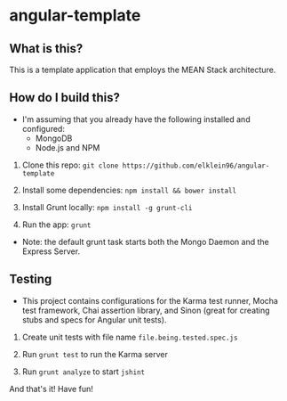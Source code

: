 # angular-template

## What is this?

This is a template application that employs the MEAN Stack architecture. 

## How do I build this?

  - I'm assuming that you already have the following installed and configured:
  	- MongoDB
  	- Node.js and NPM

1. Clone this repo: `git clone https://github.com/elklein96/angular-template`

2. Install some dependencies: `npm install && bower install`

3. Install Grunt locally: `npm install -g grunt-cli`

4. Run the app: `grunt`
  
  - Note: the default grunt task starts both the Mongo Daemon and the Express Server.

## Testing

  - This project contains configurations for the Karma test runner, Mocha test framework, Chai assertion library, and Sinon (great for creating stubs and specs for Angular unit tests).

1. Create unit tests with file name `file.being.tested.spec.js`

2. Run `grunt test` to run the Karma server

3. Run `grunt analyze` to start `jshint`

And that's it! Have fun!